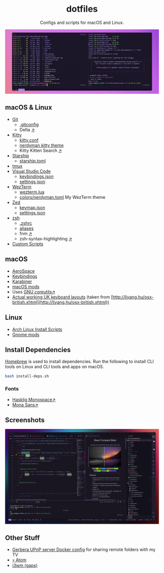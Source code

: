 <div align="center">

<h1>dotfiles</h1>

Configs and scripts for macOS and Linux.

[![Wezterm](./scrots/wezterm.png)](./home/.config/wezterm/)

</div>

## macOS & Linux

- [Git](./home/.gitconfig)
  - [.gitconfig](./home/.gitconfig)
  - Delta [↗](https://github.com/dandavison/delta)
- [Kitty](./home/.config/kitty)
  - [kitty.conf](./home/.config/kitty/kitty.conf)
  - [nerdyman kitty theme](./home/.config/kitty/themes/nerdyman.conf)
  - Kitty Kitten Search [↗](https://github.com/trygveaa/kitty-kitten-search)
- [Starship](./home/.config/starship)
  - [starship.toml](./home/.config/starship/starship.toml)
- [tmux](./home/.tmux.conf)
- [Visual Studio Code](./home/.config/Code)
  - [keybindings.json](./home/.config/Code/User/keybindings.json)
  - [settings.json](./home/.config/Code/User/settings.json)
- [WezTerm](./home/.config/wezterm)
  - [wezterm.lua](./home/.config/wezterm/wezterm.lua)
  - [colors/nerdyman.toml](./home/.config/wezterm/colors/nerdyman.toml) My WezTerm theme
- [Zed](./home/.config/zed)
  - [keymap.json](./home/.config/zed/keymap.json)
  - [settings.json](./home/.config/zed/settings.json)
- [zsh](./home/.zshrc)
  - [.zshrc](./home/.zshrc)
  - [aliases](./home/.config/aliases)
  - fnm [↗](https://github.com/Schniz/fnm)
  - zsh-syntax-highlighting [↗](https://github.com/zsh-users/zsh-syntax-highlighting)
- [Custom Scripts](./home/.local/bin/)

## macOS

- [AeroSpace](./home/.config/aerospace/aerospace.toml)
- [Keybindings](./home/Library/KeyBindings)
- [Karabiner](./home/.config/karabiner/karabiner.json)
- [macOS mods](./macos-mods.sh)
- Uses [GNU coreutils↗](https://formulae.brew.sh/formula/coreutils)
- [Actual working UK keyboard layouts](./Library/Keyboard%20Layouts) (taken from [http://liyang.hu/osx-british.xhtml](http://liyang.hu/osx-british.xhtml))

## Linux

- [Arch Linux Install Scripts](./archinstall/)
- [Gnome mods](./gnome-mods.sh)

## Install Dependencies

[Homebrew](https://brew.sh/) is used to install dependencies. Run the following to install CLI tools
on Linux and CLI tools and apps on macOS.

```sh
bash install-deps.sh
```

### Fonts

- [Hasklig Monospace↗](https://github.com/i-tu/Hasklig)
- [Mona Sans↗](https://github.com/github/mona-sans)

## Screenshots

[![VS Code](./scrots/vs-code.png)](./home/.config/Code/User/)

## Other Stuff

- [Gerbera UPnP server Docker config](./home/Documents/configs/gerbera/) for sharing remote folders with my TV
- [💀 Atom](./home/.atom)
- [i3wm (gaps)](./home/.config/i3)
